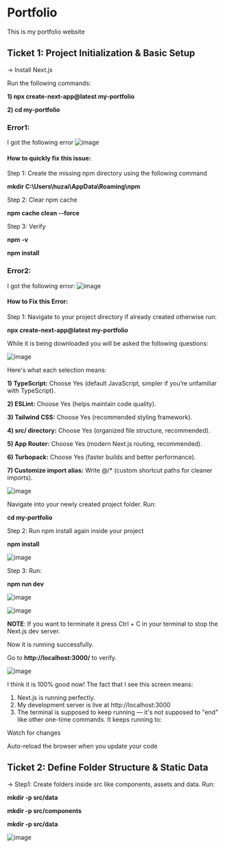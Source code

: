 # Portfolio
This is my portfolio website

## Ticket 1: Project Initialization & Basic Setup
-> Install Next.js

Run the following commands: 

**1) npx create-next-app@latest my-portfolio** 

**2) cd my-portfolio**

### Error1:

I got the following error 
![image](https://github.com/user-attachments/assets/e024d84f-e2c5-405b-a408-a9e5fb1bff0e)

#### How to quickly fix this issue:
Step 1: Create the missing npm directory using the following command

**mkdir C:\Users\huzai\AppData\Roaming\npm**

Step 2: Clear npm cache

**npm cache clean --force**

Step 3: Verify 

**npm -v**

**npm install**

### Error2:

I got the following error:
![image](https://github.com/user-attachments/assets/abda3de2-ec89-4c3b-a966-8b2d978b5252)

#### How to Fix this Error:
Step 1: Navigate to your project directory if already created otherwise run: 

**npx create-next-app@latest my-portfolio**

While it is being downloaded you will be asked the following questions: 

![image](https://github.com/user-attachments/assets/9a441136-d432-4211-ace7-fdcecc76d65c)

Here's what each selection means:

**1) TypeScript:** Choose Yes (default JavaScript, simpler if you’re unfamiliar with TypeScript).

**2) ESLint:** Choose Yes (helps maintain code quality).

**3) Tailwind CSS:** Choose Yes (recommended styling framework).

**4) src/ directory:** Choose Yes (organized file structure, recommended).

**5) App Router:** Choose Yes (modern Next.js routing, recommended).

**6) Turbopack:** Choose Yes (faster builds and better performance).

**7) Customize import alias:** Write @/* (custom shortcut paths for cleaner imports).

![image](https://github.com/user-attachments/assets/daa91455-369b-47bb-9045-1985b1e69cd4)

Navigate into your newly created project folder. Run:

**cd my-portfolio**

Step 2: Run npm install again inside your project

**npm install**

![image](https://github.com/user-attachments/assets/f2684c93-a030-4718-8e56-23e2957732ca)


Step 3: Run:

**npm run dev**

![image](https://github.com/user-attachments/assets/6228b561-bc26-4168-a865-760a8d8c5fe5)

![image](https://github.com/user-attachments/assets/68f11eda-4530-4300-a5aa-f6c640a09d17)

**NOTE**: If you want to terminate it press Ctrl + C in your terminal to stop the Next.js dev server.

Now it is running successfully. 

Go to **http://localhost:3000/** to verify. 

![image](https://github.com/user-attachments/assets/0935e3c7-8114-478d-8163-403456b032f8)

I think it is 100% good now!
The fact that I see this screen means:

1) Next.js is running perfectly.
2) My development server is live at http://localhost:3000
3) The terminal is supposed to keep running — it's not supposed to "end" like other one-time commands. It keeps running to:

Watch for changes

Auto-reload the browser when you update your code

## Ticket 2: Define Folder Structure & Static Data

-> Step1: Create folders inside src like components, assets and data. Run:

**mkdir -p src/data**

**mkdir -p src/components**

**mkdir -p src/data**

![image](https://github.com/user-attachments/assets/6f355ceb-13c0-4e6b-9f30-543300ba31dd)





